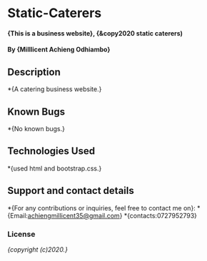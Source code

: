 # Static-Caterers
#### {This is a business website}, {&copy2020 static caterers)
#### By **{Milllicent Achieng Odhiambo}**
## Description
*{A catering business website.}
## Known Bugs
*{No known bugs.}
## Technologies Used
*{used html and bootstrap.css.}
## Support and contact details
*{For any contributions or inquiries, feel free to contact me on}:
*{Email:achiengmillicent35@gmail.com}
*{contacts:0727952793}
### License
*{copyright (c)2020.}*
  
